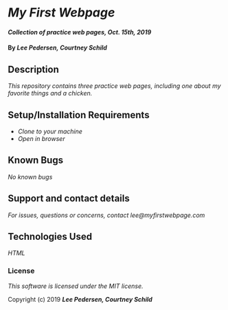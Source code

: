 # _My First Webpage_

#### _Collection of practice web pages, Oct. 15th, 2019_

#### By _**Lee Pedersen, Courtney Schild**_

## Description

_This repository contains three practice web pages, including one about my favorite things and a chicken._

## Setup/Installation Requirements

* _Clone to your machine_
* _Open in browser_

## Known Bugs

_No known bugs_

## Support and contact details

_For issues, questions or concerns, contact lee@myfirstwebpage.com_

## Technologies Used

_HTML_

### License

*This software is licensed under the MIT license.*

Copyright (c) 2019 **_Lee Pedersen, Courtney Schild_**
